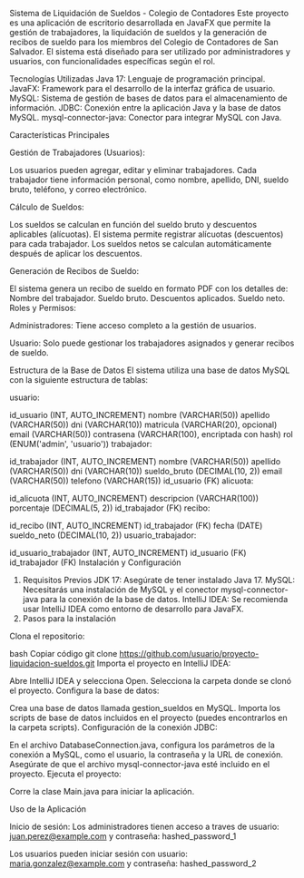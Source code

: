 Sistema de Liquidación de Sueldos - Colegio de Contadores
Este proyecto es una aplicación de escritorio desarrollada en JavaFX que permite la gestión de trabajadores, la liquidación de sueldos y la generación de recibos de sueldo para los miembros del Colegio de Contadores de San Salvador. 
El sistema está diseñado para ser utilizado por administradores y usuarios, con funcionalidades específicas según el rol.

Tecnologías Utilizadas
Java 17: Lenguaje de programación principal.
JavaFX: Framework para el desarrollo de la interfaz gráfica de usuario.
MySQL: Sistema de gestión de bases de datos para el almacenamiento de información.
JDBC: Conexión entre la aplicación Java y la base de datos MySQL.
mysql-connector-java: Conector para integrar MySQL con Java.

Características Principales

Gestión de Trabajadores (Usuarios):

Los usuarios pueden agregar, editar y eliminar trabajadores.
Cada trabajador tiene información personal, como nombre, apellido, DNI, sueldo bruto, teléfono, y correo electrónico.


Cálculo de Sueldos:

Los sueldos se calculan en función del sueldo bruto y descuentos aplicables (alícuotas).
El sistema permite registrar alícuotas (descuentos) para cada trabajador.
Los sueldos netos se calculan automáticamente después de aplicar los descuentos.


Generación de Recibos de Sueldo:

El sistema genera un recibo de sueldo en formato PDF con los detalles de:
Nombre del trabajador.
Sueldo bruto.
Descuentos aplicados.
Sueldo neto.
Roles y Permisos:

Administradores: Tiene acceso completo a la gestión de usuarios.

Usuario: Solo puede gestionar los trabajadores asignados y generar recibos de sueldo.

Estructura de la Base de Datos
El sistema utiliza una base de datos MySQL con la siguiente estructura de tablas:

usuario:

id_usuario (INT, AUTO_INCREMENT)
nombre (VARCHAR(50))
apellido (VARCHAR(50))
dni (VARCHAR(10))
matricula (VARCHAR(20), opcional)
email (VARCHAR(50))
contrasena (VARCHAR(100), encriptada con hash)
rol (ENUM('admin', 'usuario'))
trabajador:

id_trabajador (INT, AUTO_INCREMENT)
nombre (VARCHAR(50))
apellido (VARCHAR(50))
dni (VARCHAR(10))
sueldo_bruto (DECIMAL(10, 2))
email (VARCHAR(50))
telefono (VARCHAR(15))
id_usuario (FK)
alicuota:

id_alicuota (INT, AUTO_INCREMENT)
descripcion (VARCHAR(100))
porcentaje (DECIMAL(5, 2))
id_trabajador (FK)
recibo:

id_recibo (INT, AUTO_INCREMENT)
id_trabajador (FK)
fecha (DATE)
sueldo_neto (DECIMAL(10, 2))
usuario_trabajador:

id_usuario_trabajador (INT, AUTO_INCREMENT)
id_usuario (FK)
id_trabajador (FK)
Instalación y Configuración
1. Requisitos Previos
JDK 17: Asegúrate de tener instalado Java 17.
MySQL: Necesitarás una instalación de MySQL y el conector mysql-connector-java para la conexión de la base de datos.
IntelliJ IDEA: Se recomienda usar IntelliJ IDEA como entorno de desarrollo para JavaFX.
2. Pasos para la instalación


Clona el repositorio:

bash
Copiar código
git clone https://github.com/usuario/proyecto-liquidacion-sueldos.git
Importa el proyecto en IntelliJ IDEA:

Abre IntelliJ IDEA y selecciona Open.
Selecciona la carpeta donde se clonó el proyecto.
Configura la base de datos:

Crea una base de datos llamada gestion_sueldos en MySQL.
Importa los scripts de base de datos incluidos en el proyecto (puedes encontrarlos en la carpeta scripts).
Configuración de la conexión JDBC:

En el archivo DatabaseConnection.java, configura los parámetros de la conexión a MySQL, como el usuario, la contraseña y la URL de conexión.
Asegúrate de que el archivo mysql-connector-java esté incluido en el proyecto.
Ejecuta el proyecto:

Corre la clase Main.java para iniciar la aplicación.

Uso de la Aplicación

Inicio de sesión:
Los administradores tienen acceso a traves de  usuario: juan.perez@example.com y contraseña: hashed_password_1

Los usuarios pueden iniciar sesión con usuario: maria.gonzalez@example.com y contraseña:  hashed_password_2

